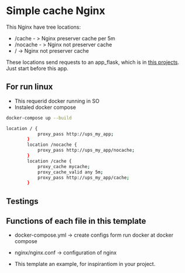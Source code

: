 # Simple cache Nginx

This Nginx have tree locations:

* /cache - > Nginx preserver cache per 5m
* /nocache - > Nginx not preserver cache
* / -> Nginx not preserver cache

These locations send requests to an app_flask, which is in
[this projects](https://github.com/fbtravi/apps/tree/main).
Just start before this app.

## For run linux

* This requerid docker running in SO
* Instaled docker compose

```bash
docker-compose up --build
```

```bash
location / {
            proxy_pass http://ups_my_app;
        }
        location /nocache {
            proxy_pass http://ups_my_app/nocache;
        }
        location /cache {
            proxy_cache mycache;
            proxy_cache_valid any 5m;
            proxy_pass http://ups_my_app/cache;
        }
```

## Testings

## Functions of each file in this template

* docker-compose.yml -> create configs form run docker at docker compose
* nginx/nginx.conf -> configuration of nginx

* This template an example, for inspirantiom in your project.
